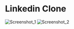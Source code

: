 # Linkedin Clone
![Screenshot_1](https://user-images.githubusercontent.com/89347761/138834909-492c8a18-3bf1-4e5a-a87f-19ebce5279cf.png)
![Screenshot_2](https://user-images.githubusercontent.com/89347761/138834912-43fb5037-957b-42b7-9fd0-fa2cd6538875.png)
